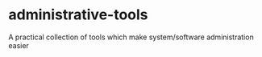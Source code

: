 # administrative-tools
A practical collection of tools which make system/software administration easier

